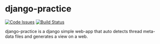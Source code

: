 # django-practice
[![Code Issues](https://www.quantifiedcode.com/api/v1/project/aaa830e2a8a148ce8a86200796335430/badge.svg)](https://www.quantifiedcode.com/app/project/aaa830e2a8a148ce8a86200796335430)
[![Build Status](https://travis-ci.org/berong91/django-practice.svg?branch=master)](https://travis-ci.org/berong91/django-practice)

django-practice is a django simple web-app that auto detects thread meta-data files and generates a view on a web.
